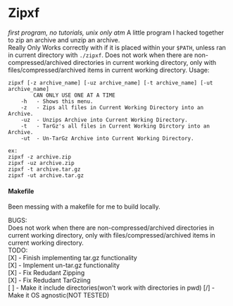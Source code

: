 # Zipxf
*first program, no tutorials, unix only atm*
A little program I hacked together to zip an archive and unzip an archive. \
Really Only Works correctly with if it is placed within your `$PATH`, unless ran in current directory with `./zipxf`.
Does not work when there are non-compressed/archived directories in current working directory, only with files/compressed/archived items in current working directory.
Usage:
```
zipxf [-z archive_name] [-uz archive_name] [-t archive_name] [-ut archive_name]
        CAN ONLY USE ONE AT A TIME
    -h   - Shows this menu.
    -z   - Zips all files in Current Working Directory into an Archive.
    -uz  - Unzips Archive into Current Working Directory.
    -t   - TarGz's all files in Current Working Dirctory into an Archive.
    -ut  - Un-TarGz Archive into Current Working Directory.

ex:
zipxf -z archive.zip
zipxf -uz archive.zip
zipxf -t archive.tar.gz
zipxf -ut archive.tar.gz
```

#### Makefile
Been messing with a makefile for me to build locally.


BUGS: \
Does not work when there are non-compressed/archived directories in current working directory, only with files/compressed/archived items in current working directory.
 \
TODO: \
[X] - Finish implementing tar.gz functionality \
[X] - Implement un-tar.gz functionality \
[X] - Fix Redudant Zipping \
[X] - Fix Redudant TarGziing \
[ ] - Make it include directories(won't work with directories in pwd)
[/] - Make it OS agnostic(NOT TESTED)
